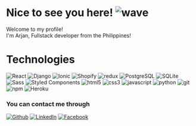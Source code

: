 <h1>Nice to see you here! <img alt="wave" src="https://emojis.slackmojis.com/emojis/images/1612948491/12491/waveboi.gif?1612948491" /></h1>

<p>Welcome to my profile! <br /> I'm Arjan, Fullstack developer from the Philippines!</p>

<h1>Technologies</h1>
<p>
  <img alt="React" src="https://img.shields.io/badge/-React-45b8d8?style=flat-square&logo=react&logoColor=white" />
  <img alt="Django" src="https://img.shields.io/badge/-Django-092E20?logo=django&style=flat-square" />
  <img alt="Ionic" src="https://img.shields.io/badge/-Ionic-3880FF?logo=ionic&logoColor=white&style=flat-square" />
  <img alt="Shopify" src="https://img.shields.io/badge/-Shopify-7AB55C?logo=shopify&logoColor=white&style=flat-square" />
  <img alt="redux" src="https://img.shields.io/badge/-Redux-764ABC?style=flat-square&logo=redux&logoColor=white" />
  <img alt="PostgreSQL" src="https://img.shields.io/badge/-PostgreSQL-336791?logo=postgresql&logoColor=white&style=flat-square" />
  <img alt="SQLite" src="https://img.shields.io/badge/-SQLite-003B57?logo=sqlite&logoColor=white&style=flat-square" />
  <img alt="Sass" src="https://img.shields.io/badge/-Sass-CC6699?style=flat-square&logo=sass&logoColor=white" />
  <img alt="Styled Components" src="https://img.shields.io/badge/-Styled_Components-db7092?style=flat-square&logo=styled-components&logoColor=white" />
  <img alt="html5" src="https://img.shields.io/badge/-HTML5-E34F26?style=flat-square&logo=html5&logoColor=white" />
  <img alt="css3" src="https://img.shields.io/badge/-CSS3-1572B6?logo=css3&logoColor=white&style=flat-square" />
  <img alt="javascript" src="https://img.shields.io/badge/-Javascript-F7DF1E?logo=javascript&logoColor=black&style=flat-square" />
  <img alt="python" src="https://img.shields.io/badge/-Python-3776AB?logo=python&logoColor=white&style=flat-square" />
  <img alt="git" src="https://img.shields.io/badge/-Git-F05032?style=flat-square&logo=git&logoColor=white" />
  <img alt="npm" src="https://img.shields.io/badge/-NPM-CB3837?style=flat-square&logo=npm&logoColor=white" />
  <img alt="Heroku" src="https://img.shields.io/badge/-Heroku-430098?style=flat-square&logo=heroku&logoColor=white" />
</p>

<h3>You can contact me through</h3>
<p><a href="https://github.com/arjanvillon" target="_blank"><img alt="Github" src="https://img.shields.io/badge/GitHub-%2312100E.svg?&style=for-the-badge&logo=Github&logoColor=white" /></a> <a href="https://www.linkedin.com/in/arjan-heaven-villon-42b2651a1" target="_blank"><img alt="LinkedIn" src="https://img.shields.io/badge/linkedin-%230077B5.svg?&style=for-the-badge&logo=linkedin&logoColor=white" /></a> <a href="https://www.facebook.com/arjanlangit/" target="_blank"><img alt="Facebook" src="https://img.shields.io/badge/Facebook-1877F2?&style=for-the-badge&logo=facebook&logoColor=white" /></a> </p>